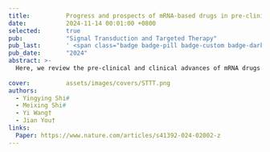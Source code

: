 ```yaml
---
title:          Progress and prospects of mRNA-based drugs in pre-clinical and clinical applications
date:           2024-11-14 00:01:00 +0800
selected:       true
pub:            "Signal Transduction and Targeted Therapy"
pub_last:       ' <span class="badge badge-pill badge-custom badge-dark">Journal</span><span class="badge badge-pill badge-custom badge-warning">Review</span>'
pub_date:       "2024"
abstract: >-
  Here, we review the pre-clinical and clinical advances of mRNA drugs in both immunotherapy and non-immunotherapy, and highlight the importance of focusing on host-specific variations for maximized efficacy and safety.
  
cover:          assets/images/covers/STTT.png
authors:
  - Yingying Shi#
  - Meixing Shi#
  - Yi Wang†
  - Jian You†
links:
  Paper: https://www.nature.com/articles/s41392-024-02002-z
---
```

